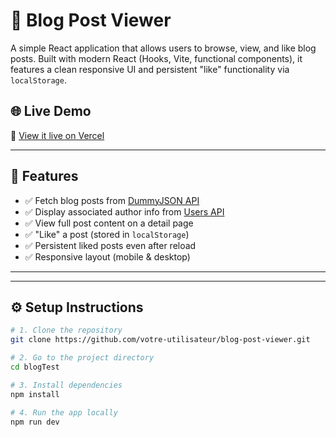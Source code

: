 # 📝 Blog Post Viewer

A simple React application that allows users to browse, view, and like blog posts. Built with modern React (Hooks, Vite, functional components), it features a clean responsive UI and persistent "like" functionality via `localStorage`.

## 🌐 Live Demo

🔗 [View it live on Vercel](https://votre-lien-vercel.vercel.app)

---

## 🚀 Features

- ✅ Fetch blog posts from [DummyJSON API](https://dummyjson.com/docs/posts)
- ✅ Display associated author info from [Users API](https://dummyjson.com/docs/users)
- ✅ View full post content on a detail page
- ✅ "Like" a post (stored in `localStorage`)
- ✅ Persistent liked posts even after reload
- ✅ Responsive layout (mobile & desktop)

---


---

## ⚙️ Setup Instructions

```bash
# 1. Clone the repository
git clone https://github.com/votre-utilisateur/blog-post-viewer.git

# 2. Go to the project directory
cd blogTest

# 3. Install dependencies
npm install

# 4. Run the app locally
npm run dev


